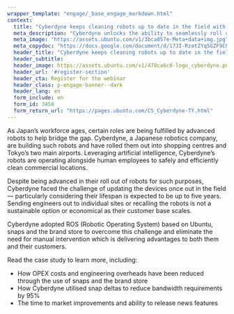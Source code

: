 ```yaml
---
wrapper_template: "engage/_base_engage_markdown.html"
context:
  title: "Cyberdyne keeps cleaning robots up to date in the field with snaps"
  meta_description: "Cyberdyne unlocks the ability to seamlessly roll out software updates to robots in the field by switching to snaps"
  meta_image: "https://assets.ubuntu.com/v1/3bca057e-Meta+data+img.jpg"
  meta_copydoc: "https://docs.google.com/document/d/17JI-RzetZYq5GZF9COAuh-uHG2yHI2pGy25ePdfA9Qk/edit"
  header_title: "Cyberdyne keeps cleaning robots up to date in the field with snaps"
  header_subtitle: 
  header_image: https://assets.ubuntu.com/v1/470ca6c0-logo_cyberdyne.png
  header_url: '#register-section'
  header_cta: Register for the webinar
  header_class: p-engage-banner--dark
  header_lang: en
  form_include: en
  form_id: 3458
  form_return_url: "https://pages.ubuntu.com/CS_Cyberdyne-TY.html"
---
```


As Japan&rsquo;s workforce ages, certain roles are being fulfilled by advanced robots to help bridge the gap. Cyberdyne, a Japanese robotics company, are building such robots and have rolled them out into shopping centres and Tokyo&rsquo;s two main airports. Leveraging artificial intelligence, Cyberdyne&rsquo;s robots are operating alongside human employees to safely and efficiently clean commercial locations.

Despite being advanced in their roll out of robots for such purposes, Cyberdyne faced the challenge of updating the devices once out in the field &mdash; particularly considering their lifespan is expected to be up to five years. Sending engineers out to individual sites or recalling the robots is not a sustainable option or economical as their customer base scales.

Cyberdyne adopted ROS (Robotic Operating System) based on Ubuntu, snaps and the brand store to overcome this challenge and eliminate the need for manual intervention which is delivering advantages to both them and their customers.

Read the case study to learn more, including:

- How OPEX costs and engineering overheads have been reduced through the use of snaps and the brand store
- How Cyberdyne utilised snap deltas to reduce bandwidth requirements by 95%
- The time to market improvements and ability to release news features
